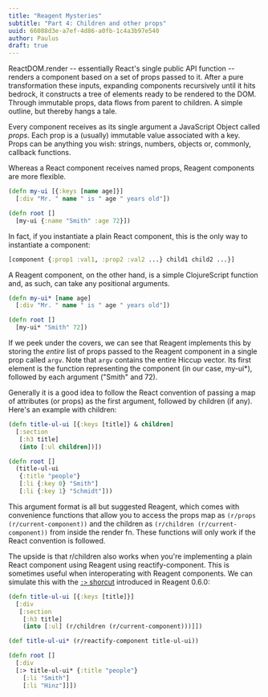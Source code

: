 ```yaml
---
title: "Reagent Mysteries"
subtitle: "Part 4: Children and other props"
uuid: 66088d3e-a7ef-4d86-a0fb-1c4a3b97e540
author: Paulus
draft: true
---
```


ReactDOM.render -- essentially React's single public API function -- renders a component based on a set of props passed to it. After a pure transformation these inputs, expanding components recursively until it hits bedrock, it constructs a tree of elements ready to be rendered to the DOM. Through immutable props, data flows from parent to children. A simple outline, but thereby hangs a tale.

Every component receives as its single argument a JavaScript Object called
_props_. Each prop is a (usually) immutable value associated with a key. Props
can be anything you wish: strings, numbers, objects or, commonly, callback
functions.

Whereas a React component receives named props, Reagent components are more
flexible.

```clojure
(defn my-ui [{:keys [name age]}]
  [:div "Mr. " name " is " age " years old"])

(defn root []
  [my-ui {:name "Smith" :age 72}])
```

In fact, if you instantiate a plain React component, this is the only way to
instantiate a component:

```clojure
[component {:prop1 :val1, :prop2 :val2 ...} child1 child2 ...}]
```

A Reagent component, on the other hand, is a simple ClojureScript function and, as such, can take any positional arguments.

```clojure
(defn my-ui* [name age]
  [:div "Mr. " name " is " age " years old"])

(defn root []
  [my-ui* "Smith" 72])
```

If we peek under the covers, we can see that Reagent implements this by storing
the _entire_ list of props passed to the Reagent component in a single prop
called `argv`. Note that `argv` contains the entire Hiccup vector. Its first
element is the function representing the component (in our case, my-ui*),
followed by each argument ("Smith" and 72).

Generally it is a good idea to follow the React convention of passing a map of
attributes (or props) as the first argument, followed by children (if any).
Here's an example with children:

```clojure
(defn title-ul-ui [{:keys [title]} & children]
  [:section
   [:h3 title]
   (into [:ul children])])

(defn root []
  (title-ul-ui
   {:title "people"}
   [:li {:key 0} "Smith"]
   [:li {:key 1} "Schmidt"]))
```

This argument format is all but suggested Reagent, which comes with convenience functions that allow you to access the props map as `(r/props (r/current-component))` and the children as `(r/children (r/current-component))` from inside the render fn. These functions will only work if the React convention is followed.

The upside is that r/children also works when you're implementing a plain React
component using Reagent using reactify-component. This is sometimes useful
when interoperating with Reagent components. We can simulate this with the
[`:>` shorcut](https://reagent-project.github.io/news/news060-alpha.html)
introduced in Reagent 0.6.0:

```clojure
(defn title-ul-ui [{:keys [title]}]
  [:div
   [:section
    [:h3 title]
    (into [:ul] (r/children (r/current-component)))]])

(def title-ul-ui* (r/reactify-component title-ul-ui))

(defn root []
  [:div
  [:> title-ul-ui* {:title "people"}
    [:li "Smith"]
    [:li "Hinz"]]])
```
